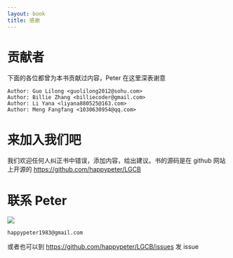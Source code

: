 ```yaml
---
layout: book
title: 感谢
---
```


# 贡献者

下面的各位都曾为本书贡献过内容，Peter 在这里深表谢意

	Author: Guo Lilong <guolilong2012@sohu.com>
	Author: Billie Zhang <billiecoder@gmail.com>
	Author: Li Yana <liyana880525@163.com>
	Author: Meng Fangfang <1030630954@qq.com>

# 来加入我们吧

我们欢迎任何人纠正书中错误，添加内容，给出建议。书的源码是在 github 网站上开源的 <https://github.com/happypeter/LGCB>

# 联系 Peter

![](http://media.happycasts.net/pic/lgcb/peter.jpg)

    happypeter1983@gmail.com

或者也可以到 <https://github.com/happypeter/LGCB/issues> 发 issue
